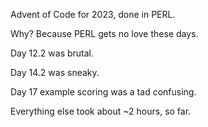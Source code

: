 Advent of Code for 2023, done in PERL.

Why? Because PERL gets no love these days.

Day 12.2 was brutal.

Day 14.2 was sneaky.

Day 17 example scoring was a tad confusing.

Everything else took about ~2 hours, so far.


